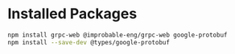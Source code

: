 # Installed Packages

```bash
npm install grpc-web @improbable-eng/grpc-web google-protobuf
npm install --save-dev @types/google-protobuf
```
